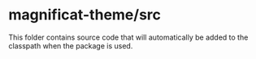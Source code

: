 # magnificat-theme/src

This folder contains source code that will automatically be added to the classpath when
the package is used.
